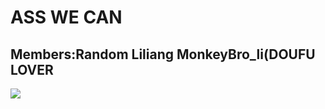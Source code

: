 # **ASS WE CAN**
## Members:Random Liliang MonkeyBro_li(DOUFU LOVER
![](https://github.com/korok1999/ComplexSMTP/raw/master/image/tiaoxi.jpg)
